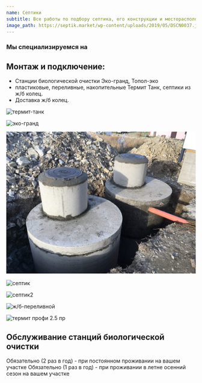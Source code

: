 ```yaml
---
name: Септики
subtitle: Все работы по подбору септика, его конструкции и месторасположения на вашем участке, монтаж под ключ
image_path: https://septik.market/wp-content/uploads/2019/05/DSCN0037.jpg
---
```


### Мы специализируемся на

## Монтаж и подключение:
* Станции биологической очистки Эко-гранд, Топол-эко
* пластиковые, переливные, накопительные Термит Танк, септики из ж/б колец.
* Доставка ж/б колец.

![термит-танк](https://market-abs.ru/image/catalog/septiki/termit/photos/06-termit.jpg)

![эко-гранд](https://septik.market/wp-content/uploads/2019/05/DSCN0037.jpg)

![кольца](/images/uslugi/jbseptik.jpg)

![септик](https://ecomartver.ru/d/septik_dlya_chastnogo_doma.jpg)

![септик2](http://evroeng.com/image/catalog/uploads/images/stanciya2.jpg)

![ж/б-переливной](https://stroydvorik18.ru/wp-content/uploads/2017/05/kolodets-456.jpg)

![термит профи 2.5 пр](https://i6.photo.2gis.com/images/branch/34/4785074620577416_0799.jpg)

## Обслуживание станций биологической очистки

Обязательно (2 раз в год) - при постоянном проживании на вашем участке
Обязательно (1 раз в год) - при проживании в летне осенний сезон на вашем участке